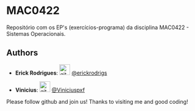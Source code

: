 # MAC0422
Repositório com os EP's (exercícios-programa) da disciplina MAC0422 - Sistemas Operacionais.

## Authors

* **Erick Rodrigues**:
<img src="https://github.githubassets.com/images/modules/logos_page/GitHub-Mark.png" alt="githubLogo" width="28px" height="28px"> [@erickrodrigs](https://github.com/erickrodrigs)

* **Vinicius**:
<img src="https://github.githubassets.com/images/modules/logos_page/GitHub-Mark.png" alt="githubLogo" width="28px" height="28px"> [@Viniciuspxf](https://github.com/Viniciuspxf)

Please follow github and join us!
Thanks to visiting me and good coding!
